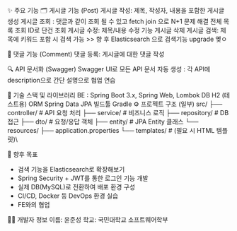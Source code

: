 ✨ 주요 기능
🗂 게시글 기능 (Post)
게시글 작성: 제목, 작성자, 내용을 포함한 게시글 생성
게시글 조회 : 댓글과 같이 조회 될 수 있고 fetch join 으로 N+1 문제 해결
전체 목록 조회
ID로 단건 조회
게시글 수정: 제목/내용 수정 기능
게시글 삭제
게시글 검색: 제목에 키워드 포함 시 검색 가능  >> 향 후 Elasticsearch 으로 검색기능 upgrade 옞ㅇ

💬 댓글 기능 (Comment)
댓글 등록: 게시글에 대한 댓글 작성

🔍 API 문서화 (Swagger)
Swagger UI로 모든 API 문서 자동 생성 : 각 API에 description으로 간단 설명으로 협업 연습 

🧱 기술 스택 및 라이브러리
BE : Spring Boot 3.x, Spring Web, Lombok
DB	H2 (테스트용)
ORM	Spring Data JPA
빌드툴	Gradle
⚙️ 프로젝트 구조 (일부)
src/
├── controller/       # API 요청 처리
├── service/          # 비즈니스 로직
├── repository/       # DB 접근
├── dto/              # 요청/응답 객체
├── entity/           # JPA Entity 클래스
└── resources/
    ├── application.properties
    └── templates/    # (필요 시 HTML 템플릿)\

 🎯 향후 목표
- 검색 기능을 Elasticsearch로 확장해보기
- Spring Security + JWT를 통한 로그인 기능 개발
- 실제 DB(MySQL)로 전환하여 배포 환경 구성
- CI/CD, Docker 등 DevOps 환경 실습
- FE와의 협업

🙋‍♂️ 개발자 정보
이름: 윤준성
학교: 국민대학교 소프트웨어학부
